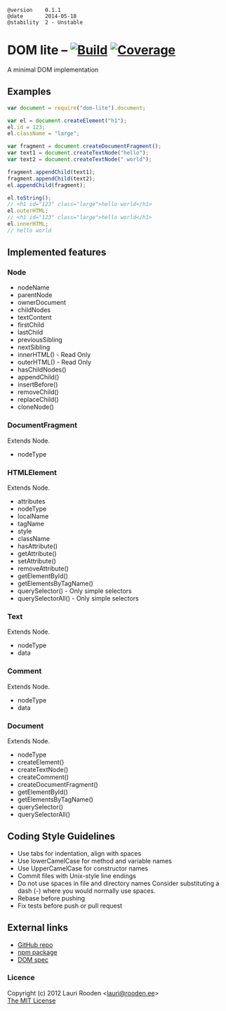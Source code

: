 [1]: https://secure.travis-ci.org/litejs/dom-lite.png
[2]: https://travis-ci.org/litejs/dom-lite
[3]: https://coveralls.io/repos/litejs/dom-lite/badge.png
[4]: https://coveralls.io/r/litejs/dom-lite
[npm package]: https://npmjs.org/package/dom-lite
[GitHub repo]: https://github.com/litejs/dom-lite


    @version    0.1.1
    @date       2014-05-18
    @stability  2 - Unstable


DOM lite &ndash; [![Build][1]][2] [![Coverage][3]][4]
========

A minimal DOM implementation


Examples
--------

```javascript
var document = require("dom-lite").document;

var el = document.createElement("h1");
el.id = 123;
el.className = "large";

var fragment = document.createDocumentFragment();
var text1 = document.createTextNode("hello");
var text2 = document.createTextNode(" world");

fragment.appendChild(text1);
fragment.appendChild(text2);
el.appendChild(fragment);

el.toString();
// <h1 id="123" class="large">hello world</h1>
el.outerHTML;
// <h1 id="123" class="large">hello world</h1>
el.innerHTML;
// hello world
```

Implemented features
--------------------

### Node

- nodeName
- parentNode
- ownerDocument
- childNodes
- textContent
- firstChild
- lastChild
- previousSibling
- nextSibling
- innerHTML() - Read Only
- outerHTML() - Read Only
- hasChildNodes()
- appendChild()
- insertBefore()
- removeChild()
- replaceChild()
- cloneNode()


### DocumentFragment

Extends Node.

- nodeType


### HTMLElement

Extends Node.

- attributes
- nodeType
- localName
- tagName
- style
- className
- hasAttribute()
- getAttribute()
- setAttribute()
- removeAttribute()
- getElementById()
- getElementsByTagName()
- querySelector() - Only simple selectors
- querySelectorAll() - Only simple selectors


### Text

Extends Node.

- nodeType
- data


### Comment

Extends Node.

- nodeType
- data


### Document

Extends Node.

- nodeType
- createElement()
- createTextNode()
- createComment()
- createDocumentFragment()
- getElementById()
- getElementsByTagName()
- querySelector()
- querySelectorAll()



Coding Style Guidelines
-----------------------

-   Use tabs for indentation, align with spaces
-   Use lowerCamelCase for method and variable names
-   Use UpperCamelCase for constructor names
-   Commit files with Unix-style line endings
-   Do not use spaces in file and directory names
    Consider substituting a dash (-) where you would normally use spaces.
-   Rebase before pushing
-   Fix tests before push or pull request


External links
--------------

-   [GitHub repo][]
-   [npm package][]
-   [DOM spec](http://dom.spec.whatwg.org/)



### Licence

Copyright (c) 2012 Lauri Rooden &lt;lauri@rooden.ee&gt;  
[The MIT License](http://lauri.rooden.ee/mit-license.txt)


